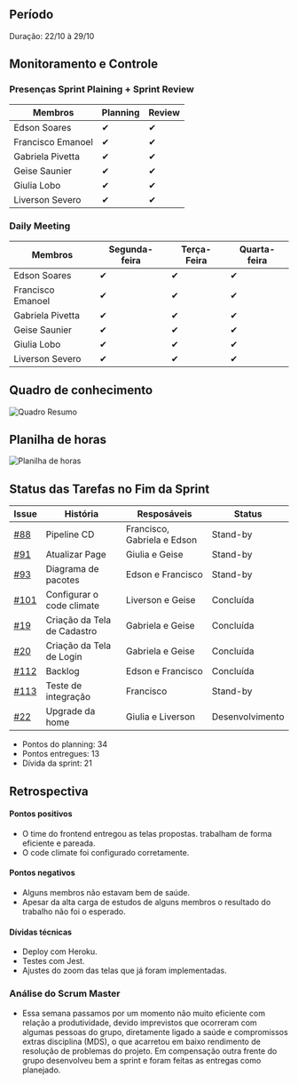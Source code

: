 ## Período
Duração: 22/10 à 29/10

## Monitoramento e Controle
### Presenças Sprint Plaining + Sprint Review
| Membros  |  Planning  |Review  |
| ------------------- | ------------------- |------------------- |
|  Edson Soares |   ✔  |   ✔  |
|  Francisco Emanoel |  ✔  |  ✔  |
|  Gabriela Pivetta |  ✔  |  ✔  |
|  Geise Saunier |  ✔  |  ✔  |
|  Giulia Lobo |  ✔  |  ✔  |
|  Liverson Severo | ✔    |  ✔  |

### Daily Meeting
| Membros | Segunda-feira | Terça-Feira | Quarta-feira 
|--|--|--|--|
| Edson Soares | ✔ | ✔ | ✔ |
| Francisco Emanoel | ✔ | ✔ | ✔ |
| Gabriela Pivetta | ✔ | ✔ | ✔ |
| Geise Saunier | ✔ | ✔ | ✔ |
| Giulia Lobo | ✔ | ✔ | ✔ |
| Liverson Severo | ✔ | ✔ | ✔ |

## Quadro de conhecimento
![Quadro Resumo](https://github.com/fga-eps-mds/2020-1-Ziguen/blob/develop/docs/imagens/quadro_conhecimento_s9.jpg)

## Planilha de horas
![Planilha de horas](https://github.com/fga-eps-mds/2020-1-Ziguen/blob/develop/docs/imagens/planilha_horas_s9.png)


## Status das Tarefas no Fim da Sprint
| **Issue** | **História** | **Resposáveis** | **Status** |
|--|--|--|--|
|  [#88](https://github.com/fga-eps-mds/2020-1-Ziguen/issues/88) |  Pipeline CD | Francisco, Gabriela e Edson  | Stand-by  |
|  [#91](https://github.com/fga-eps-mds/2020-1-Ziguen/issues/91) | Atualizar Page  | Giulia e Geise  | Stand-by  |
|  [#93](https://github.com/fga-eps-mds/2020-1-Ziguen/issues/93) |  Diagrama de pacotes | Edson e Francisco  | Stand-by  |
|  [#101](https://github.com/fga-eps-mds/2020-1-Ziguen/issues/101) |  Configurar o code climate | Liverson e Geise  | Concluída  |
|  [#19](https://github.com/fga-eps-mds/2020.1-Ziguen-Front/issues/19) | Criação da Tela de Cadastro  | Gabriela e Geise  | Concluída  |
|  [#20](https://github.com/fga-eps-mds/2020.1-Ziguen-Front/issues/20) |  Criação da Tela de Login | Gabriela e Geise  | Concluída  |
|  [#112](https://github.com/fga-eps-mds/2020-1-Ziguen/issues/112) |  Backlog |  Edson e Francisco | Concluída  |
|  [#113](https://github.com/fga-eps-mds/2020-1-Ziguen/issues/113) | Teste de integração  |  Francisco | Stand-by  |
|  [#22](https://github.com/fga-eps-mds/2020.1-Ziguen-Front/issues/22) | Upgrade da home  |  Giulia e Liverson | Desenvolvimento  |


- Pontos do planning: 34 
- Pontos entregues: 13
- Dívida da sprint: 21



## Retrospectiva
#### Pontos positivos
- O time do frontend  entregou as telas propostas. trabalham de forma eficiente e pareada.
- O code climate foi configurado corretamente.

#### Pontos negativos
- Alguns membros não estavam bem de saúde.
- Apesar da alta carga de estudos de alguns membros o resultado do trabalho não foi o esperado. 

#### Dívidas técnicas
- Deploy com Heroku.
- Testes com Jest.
- Ajustes do zoom das telas que já foram implementadas.

### Análise do Scrum Master
- Essa semana passamos por um momento não muito eficiente com relação a produtividade, devido imprevistos que ocorreram com algumas pessoas do grupo, diretamente ligado a saúde e compromissos extras disciplina (MDS), o que acarretou em baixo rendimento de resolução de problemas do projeto. Em compensação outra frente do grupo desenvolveu bem a sprint e foram feitas as entregas como planejado.